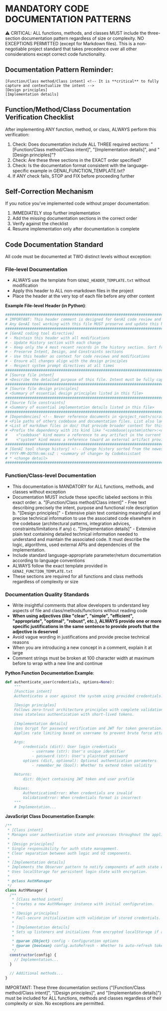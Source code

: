 # MANDATORY CODE DOCUMENTATION PATTERNS

⚠️ CRITICAL: ALL functions, methods, and classes MUST include the three-section documentation pattern regardless of size or complexity. NO EXCEPTIONS PERMITTED (except for Markdown files). This is a non-negotiable project standard that takes precedence over all other considerations except correct code functionality.

## Documentation Pattern Reminder:
```
[Function/Class method/Class intent] <!-- It is **critical** to fully capture and contextualize the intent -->
[Design principles]
[Implementation details]
```

## Function/Method/Class Documentation Verification Checklist
After implementing ANY function, method, or class, ALWAYS perform this verification:
1. Check: Does documentation include ALL THREE required sections: "[Function/Class method/Class intent]", "[Implementation details]", and "[Design principles]"?
2. Check: Are these three sections in the EXACT order specified?
3. Check: Is the documentation format consistent with the language-specific example in GENAI_FUNCTION_TEMPLATE.txt?
4. If ANY check fails, STOP and FIX before proceeding further

## Self-Correction Mechanism
If you notice you've implemented code without proper documentation:
1. IMMEDIATELY stop further implementation
2. Add the missing documentation sections in the correct order
3. Verify against the checklist
4. Resume implementation only after documentation is complete

## Code Documentation Standard

All code must be documented at TWO distinct levels without exception:

### File-level Documentation
- ALWAYS use the template from `GENAI_HEADER_TEMPLATE.txt` without modification
- Apply this header to ALL non-markdown files in the project
- Place the header at the very top of each file before any other content
   
**Example File-level Header (in Python)**:
```python
###############################################################################
# IMPORTANT: This header comment is designed for GenAI code review and maintenance
# Any GenAI tool working with this file MUST preserve and update this header
###############################################################################
# [GenAI coding tool directive]
# - Maintain this header with all modifications
# - Update History section with each change
# - Keep only the 4 most recent records in the history section. Sort from newer to older.
# - Preserve Intent, Design, and Constraints sections
# - Use this header as context for code reviews and modifications
# - Ensure all changes align with the design principles
# - Respect system prompt directives at all times
###############################################################################
# [Source file intent]
# <Describe the detailed purpose of this file. Intent must be fully captured and contextualized. >
###############################################################################
# [Source file design principles]
# <Summary of essential design principles listed in this file>
###############################################################################
# [Source file constraints]
# <Summary of essential implementation details listed in this file>
###############################################################################
# [Dependencies] <!-- Never reference documents in <project_root>/scratchpad/ directory -->
# <File paths of others codebase and documentation files. List also language specific libraries if any>
# <List of markdown files in doc/ that provide broader context for this file>
# <Prefix the dependency with its kind like "<codebase|system|other>:<dependency>"
#    <"codebase" kind means a reference to any artifact in the current project codebase>
#    <"system" kind means a reference toward an external artifact provided by the environement (files, librairies, modules...)>
###############################################################################
# [GenAI tool change history] <!-- Change history sorted from the newest to the oldest -->
# YYYY-MM-DDThh:mm:ssZ : <summary of change> by CodeAssistant
# * <change detail>
###############################################################################
```

### Function/Class-level Documentation
- This documentation is MANDATORY for ALL functions, methods, and classes without exception
- Documentation MUST include these specific labeled sections in this exact order:
  a. "[Function/Class method/Class intent]" - Free text describing precisely the intent, purpose and functional role description
  b. "[Design principles]" - Extensive plain text containing meaningful and precise technical information to use the associated code elsewhere in the codebase (architectural patterns, integration advices, constraints/limitations if any)
  c. "[Implementation details]" - Extensive plain text containing detailed technical information needed to understand and maintain the associated code. It must describe the logic, algorithms, used external APIs and dependencies of the implementation.
- Include standard language-appropriate parameter/return documentation according to language conventions
- ALWAYS follow the exact template provided in `GENAI_FUNCTION_TEMPLATE.txt`
- These sections are required for all functions and class methods regardless of complexity or size

### Documentation Quality Standards
- Write insightful comments that allow developers to understand key aspects of file and class/methods/functions without reading code
- **When using adjectives (like "clear", "simple", "efficient", "appropriate", "optimal", "robust", etc.), ALWAYS provide one or more specific justifications in the same sentence to provide proofs that the adjective is deserved**
- Avoid vague wording in justifications and provide precise technical reasons
- When you are introducing a new concept in a comment, explain it at large
- Comment strings must be broken at 100 character width at maximum before to wrap with a new line and continue

**Python Function Documentation Example**:
```python
def authenticate_user(credentials, options=None):
    """
    [Function intent]
    Authenticates a user against the system using provided credentials.
    
    [Design principles]
    Follows zero-trust architecture principles with complete validation.
    Uses stateless authentication with short-lived tokens.
    
    [Implementation details]
    Uses bcrypt for password verification and JWT for token generation.
    Applies rate limiting based on username to prevent brute force attacks.
    
    Args:
        credentials (dict): User login credentials
            - username (str): User's unique identifier
            - password (str): User's plaintext password
        options (dict, optional): Optional authentication parameters
            - remember_me (bool): Whether to extend token validity
            
    Returns:
        dict: Object containing JWT token and user profile
        
    Raises:
        AuthenticationError: When credentials are invalid
        ValidationError: When credentials format is incorrect
    """
    # Implementation...
```

**JavaScript Class Documentation Example**:
```javascript
/**
 * [Class intent]
 * Manages user authentication state and processes throughout the application.
 *
 * [Design principles]
 * Single responsibility for auth state management.
 * Clear separation between auth logic and UI components.
 *
 * [Implementation details]
 * Implements the Observer pattern to notify components of auth state changes.
 * Uses localStorage for persistent login state with encryption.
 *
 * @class AuthManager
 */
class AuthManager {
  /**
   * [Class method intent]
   * Creates a new AuthManager instance with initial configuration.
   *
   * [Design principles]
   * Fail-secure initialization with validation of stored credentials.
   *
   * [Implementation details]
   * Sets up listeners and initializes from encrypted localStorage if available.
   *
   * @param {Object} config - Configuration options
   * @param {boolean} config.autoRefresh - Whether to auto-refresh tokens
   */
  constructor(config) {
    // Implementation...
  }
  
  // Additional methods...
}
```

IMPORTANT: These three documentation sections ("[Function/Class method/Class intent]", "[Design principles]", and "[Implementation details]") must be included for ALL functions, methods and classes regardless of their complexity or size. No exceptions are permitted.
